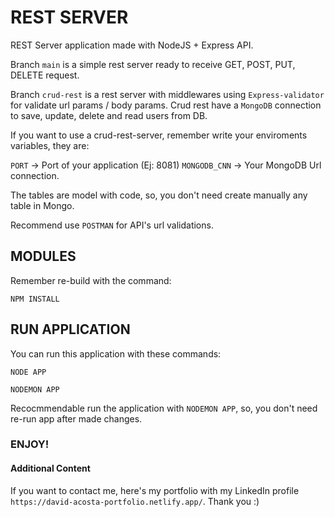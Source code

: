 # REST SERVER

REST Server application made with NodeJS + Express API.

Branch ``` main ``` is a simple rest server ready to receive GET, POST, PUT, DELETE request.

Branch ``` crud-rest ``` is a rest server with middlewares using ` Express-validator ` for validate url params / body params.
Crud rest have a `MongoDB` connection to save, update, delete and read users from DB.

If you want to use a crud-rest-server, remember write your enviroments variables, they are:

`PORT` -> Port of your application (Ej: 8081)
`MONGODB_CNN` -> Your MongoDB Url connection.

The tables are model with code, so, you don't need create manually any table in Mongo.

Recommend use `POSTMAN` for API's url validations.

## MODULES

Remember re-build with the command:

``` NPM INSTALL ```

## RUN APPLICATION

You can run this application with these commands:

`NODE APP`

`NODEMON APP`

Recocmmendable run the application with `NODEMON APP`, so, you don't need re-run app after made changes.

### ENJOY!


#### Additional Content

If you want to contact me, here's my portfolio with my LinkedIn profile `https://david-acosta-portfolio.netlify.app/`. Thank you :)